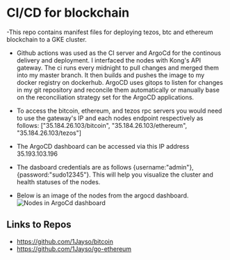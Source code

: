 # CI/CD for blockchain 

<!-- # Deploying Tezos, BTC and ethereum to GKE cluster  -->


-This repo contains manifest files for deploying tezos, btc and ethereum blockchain to a GKE cluster.
- Github actions was used as the CI server and ArgoCd for the continous delivery and deployment. I interfaced the nodes with Kong's API gateway. The ci runs every midnight to pull changes and merged them into my master branch. It then builds and pushes the image to my docker registry on dockerhub. ArgoCD uses gitops to listen for changes in my git repository and reconcile them automatically or manually base on the reconciliation strategy set for the ArgoCD applications. 
- To access the bitcoin, ethereum, and tezos rpc servers you would need to use the gateway's IP and each nodes endpoint respectively as follows: ["35.184.26.103/bitcoin", "35.184.26.103/ethereum", "35.184.26.103/tezos"]


- The ArgoCD dashboard can be accessed via this IP address 35.193.103.196 
- The dasboard credentials are as follows {username:"admin"}, {password:"sudo12345"}. This will help you visualize the cluster and health statuses of the nodes.
- Below is an image of the nodes from the argocd dashboard.
![Nodes in ArgoCd dashboard](images/btc-eth-tezos.png)

## Links to Repos
- https://github.com/1Jayso/bitcoin
- https://github.com/1Jayso/go-ethereum
